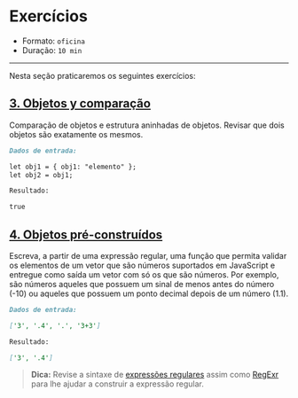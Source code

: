 # Exercícios

* Formato: `oficina`
* Duração: `10 min`

***

Nesta seção praticaremos os seguintes exercícios:

## [3. Objetos y comparação](https://github.com/Laboratoria/ec-js-deep-dive-exercises/blob/foundations/foundations/02-structures.js)

Comparação de objetos e estrutura aninhadas de objetos. Revisar que dois objetos são exatamente os mesmos.

```markdown
Dados de entrada:

let obj1 = { obj1: "elemento" };
let obj2 = obj1;

Resultado:

true
```

## [4. Objetos pré-construídos](https://github.com/Laboratoria/ec-js-deep-dive-exercises/blob/foundationsfoundations/03-objects.js)

Escreva, a partir de uma expressão regular, uma função que permita validar os elementos de um vetor que são números suportados em JavaScript e entregue como saída um vetor com só os que são números. Por exemplo, são números aqueles que possuem um sinal de menos antes do número (-10) ou aqueles que possuem um ponto decimal depois de um número (1.1).

```markdown
Dados de entrada:

['3', '.4', '.', '3+3']

Resultado:

['3', '.4']
```

> **Dica:** Revise a sintaxe de [expressões regulares](https://developer.mozilla.org/en-US/docs/Web/JavaScript/Reference/Global_Objects/RegExp) assim como [RegExr](https://regexr.com/) para lhe ajudar a construir a expressão regular.
